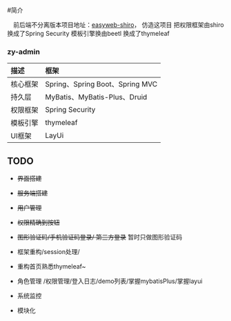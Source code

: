 #简介

&emsp;前后端不分离版本项目地址：[easyweb-shiro](https://gitee.com/whvse/easyweb-shiro)，
仿造这项目 把权限框架由shiro 换成了Spring Security 模板引擎换由beetl 换成了thymeleaf

### zy-admin
描述 | 框架 
:---|:---
核心框架 | Spring、Spring Boot、Spring MVC
持久层 | MyBatis、MyBatis-Plus、Druid
权限框架 | Spring Security
模板引擎 | thymeleaf
UI框架 | LayUi

## TODO
- ~~界面搭建~~

- ~~服务端搭建~~

- ~~用户管理~~

- ~~权限精确到按钮~~

- ~~图形验证码/手机验证码登录/ 第三方登录~~ 暂时只做图形验证码

- 框架重构/session处理/

- 重构首页熟悉thymeleaf~

- 角色管理 /权限管理/登入日志/demo列表/掌握mybatisPlus/掌握layui

- 系统监控

- 模块化